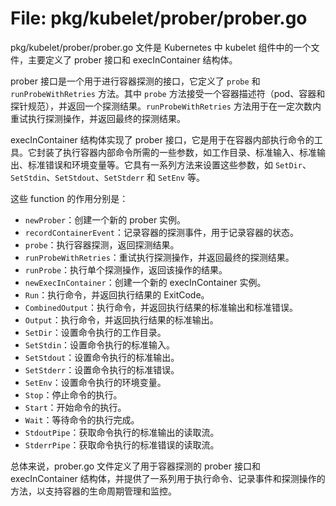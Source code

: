 # File: pkg/kubelet/prober/prober.go

pkg/kubelet/prober/prober.go 文件是 Kubernetes 中 kubelet 组件中的一个文件，主要定义了 prober 接口和 execInContainer 结构体。

prober 接口是一个用于进行容器探测的接口，它定义了 `probe` 和 `runProbeWithRetries` 方法。其中 `probe` 方法接受一个容器描述符（pod、容器和探针规范），并返回一个探测结果。`runProbeWithRetries` 方法用于在一定次数内重试执行探测操作，并返回最终的探测结果。

execInContainer 结构体实现了 prober 接口，它是用于在容器内部执行命令的工具。它封装了执行容器内部命令所需的一些参数，如工作目录、标准输入、标准输出、标准错误和环境变量等。它具有一系列方法来设置这些参数，如 `SetDir`、`SetStdin`、`SetStdout`、`SetStderr` 和 `SetEnv` 等。

这些 function 的作用分别是：

- `newProber`：创建一个新的 prober 实例。
- `recordContainerEvent`：记录容器的探测事件，用于记录容器的状态。
- `probe`：执行容器探测，返回探测结果。
- `runProbeWithRetries`：重试执行探测操作，并返回最终的探测结果。
- `runProbe`：执行单个探测操作，返回该操作的结果。
- `newExecInContainer`：创建一个新的 execInContainer 实例。
- `Run`：执行命令，并返回执行结果的 ExitCode。
- `CombinedOutput`：执行命令，并返回执行结果的标准输出和标准错误。
- `Output`：执行命令，并返回执行结果的标准输出。
- `SetDir`：设置命令执行的工作目录。
- `SetStdin`：设置命令执行的标准输入。
- `SetStdout`：设置命令执行的标准输出。
- `SetStderr`：设置命令执行的标准错误。
- `SetEnv`：设置命令执行的环境变量。
- `Stop`：停止命令的执行。
- `Start`：开始命令的执行。
- `Wait`：等待命令的执行完成。
- `StdoutPipe`：获取命令执行的标准输出的读取流。
- `StderrPipe`：获取命令执行的标准错误的读取流。

总体来说，prober.go 文件定义了用于容器探测的 prober 接口和 execInContainer 结构体，并提供了一系列用于执行命令、记录事件和探测操作的方法，以支持容器的生命周期管理和监控。

